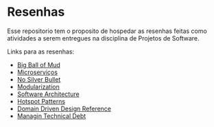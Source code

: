 # Resenhas

Esse repositorio tem o proposito de hospedar as resenhas feitas como atividades a serem entregues na disciplina de Projetos de Software.

Links para as resenhas:

-   [Big Ball of Mud](./big-ball-of-mud.md)
-   [Microserviços](./microservices.md)
-   [No Silver Bullet](./no-silver-bullet.md)
-   [Modularization](./modularization.md)
-   [Software Architecture](./software-architecture.md)
-   [Hotspot Patterns](./hotspot-patterns.md)
-   [Domain Driven Design Reference](./ddd-reference.md)
-   [Managin Technical Debt](./technical-debt.md)
